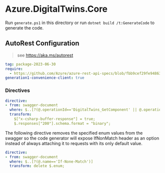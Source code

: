 # Azure.DigitalTwins.Core

Run `generate.ps1` in this directory or run `dotnet build /t:GenerateCode` to generate the code.

## AutoRest Configuration

> see <https://aka.ms/autorest>

``` yaml
tag: package-2023-06-30
require:
  - https://github.com/Azure/azure-rest-api-specs/blob/fbb9cef29fe948636ef8a08560361b3a7e36ef30/specification/digitaltwins/data-plane/readme.md
generation1-convenience-client: true
```

### Directives

``` yaml
directive:
- from: swagger-document
  where: $..[?(@.operationId=='DigitalTwins_GetComponent' || @.operationId=='DigitalTwins_GetRelationshipById' || @.operationId=='DigitalTwins_Add' || @.operationId=='DigitalTwins_GetById' || @.operationId=='DigitalTwins_AddRelationship')]
  transform:
    $["x-csharp-buffer-response"] = true;
    $.responses["200"].schema.format = "binary";
```

The following directive removes the specified enum values from the swagger so the code generator will expose IfNonMatch header as an option instead of always attaching it to requests with its only default value.

``` yaml
directive:
- from: swagger-document
  where: $..[?(@.name=='If-None-Match')]
  transform: delete $.enum;
```

